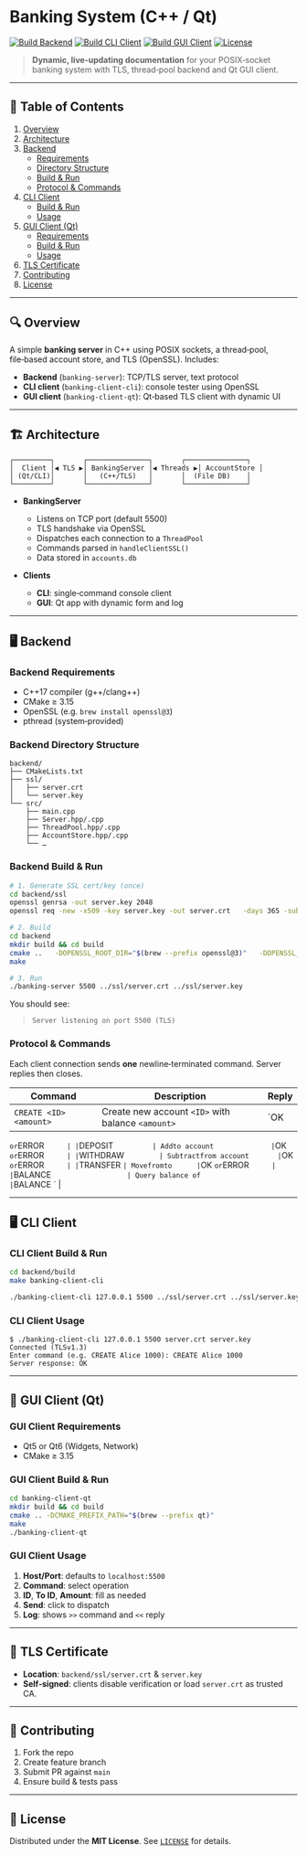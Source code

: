 # Banking System (C++ / Qt)

[![Build Backend](https://img.shields.io/badge/build-backend-green)](#backend)
[![Build CLI Client](https://img.shields.io/badge/build-cli--client-green)](#cli-client)
[![Build GUI Client](https://img.shields.io/badge/build-gui--client-green)](#gui-client)
[![License](https://img.shields.io/badge/license-MIT-blue)](#license)

> **Dynamic, live‑updating documentation** for your POSIX‑socket banking system with TLS, thread‑pool backend and Qt GUI client.

---

## 📑 Table of Contents

1. [Overview](#overview)
2. [Architecture](#architecture)
3. [Backend](#backend)
   - [Requirements](#backend-requirements)
   - [Directory Structure](#backend-directory-structure)
   - [Build & Run](#backend-build--run)
   - [Protocol & Commands](#protocol--commands)
4. [CLI Client](#cli-client)
   - [Build & Run](#cli-client-build--run)
   - [Usage](#cli-client-usage)
5. [GUI Client (Qt)](#gui-client)
   - [Requirements](#gui-client-requirements)
   - [Build & Run](#gui-client-build--run)
   - [Usage](#gui-client-usage)
6. [TLS Certificate](#tls-certificate)
7. [Contributing](#contributing)
8. [License](#license)

---

## 🔍 Overview

A simple **banking server** in C++ using POSIX sockets, a thread‑pool, file‑based account store, and TLS (OpenSSL).
Includes:

- **Backend** (`banking-server`): TCP/TLS server, text protocol
- **CLI client** (`banking-client-cli`): console tester using OpenSSL
- **GUI client** (`banking-client-qt`): Qt‑based TLS client with dynamic UI

---

## 🏗 Architecture

```
┌─────────┐       ┌───────────────┐       ┌───────────────┐
│  Client │◀ TLS ▶│ BankingServer │◀ Threads ▶│ AccountStore │
│ (Qt/CLI)│       │   (C++/TLS)   │       │  (File DB)    │
└─────────┘       └───────────────┘       └───────────────┘
```

- **BankingServer**
  - Listens on TCP port (default 5500)
  - TLS handshake via OpenSSL
  - Dispatches each connection to a `ThreadPool`
  - Commands parsed in `handleClientSSL()`
  - Data stored in `accounts.db`

- **Clients**
  - **CLI**: single‑command console client
  - **GUI**: Qt app with dynamic form and log

---

## 🖥 Backend

### Backend Requirements

- C++17 compiler (g++/clang++)
- CMake ≥ 3.15
- OpenSSL (e.g. `brew install openssl@3`)
- pthread (system‑provided)

### Backend Directory Structure

```
backend/
├── CMakeLists.txt
├── ssl/
│   ├── server.crt
│   └── server.key
└── src/
    ├── main.cpp
    ├── Server.hpp/.cpp
    ├── ThreadPool.hpp/.cpp
    ├── AccountStore.hpp/.cpp
    └── …
```

### Backend Build & Run

```bash
# 1. Generate SSL cert/key (once)
cd backend/ssl
openssl genrsa -out server.key 2048
openssl req -new -x509 -key server.key -out server.crt   -days 365 -subj "/C=AM/ST=Yerevan/L=Yerevan/O=MyBank/CN=localhost"

# 2. Build
cd backend
mkdir build && cd build
cmake ..   -DOPENSSL_ROOT_DIR="$(brew --prefix openssl@3)"   -DOPENSSL_INCLUDE_DIR="$(brew --prefix openssl@3)/include"   -DOPENSSL_LIB_DIR="$(brew --prefix openssl@3)/lib"
make

# 3. Run
./banking-server 5500 ../ssl/server.crt ../ssl/server.key
```

You should see:

> `Server listening on port 5500 (TLS)`

### Protocol & Commands

Each client connection sends **one** newline‑terminated command. Server replies then closes.

| Command                          | Description                                    | Reply                    |
|----------------------------------|------------------------------------------------|--------------------------|
| `CREATE <ID> <amount>`           | Create new account `<ID>` with balance `<amount>` | `OK
` or `ERROR
`      |
| `DEPOSIT <ID> <amount>`          | Add `<amount>` to account `<ID>`               | `OK
` or `ERROR
`      |
| `WITHDRAW <ID> <amount>`         | Subtract `<amount>` from account `<ID>`        | `OK
` or `ERROR
`      |
| `TRANSFER <fromID> <toID> <amt>` | Move `<amt>` from `<fromID>` to `<toID>`       | `OK
` or `ERROR
`      |
| `BALANCE <ID>`                   | Query balance of `<ID>`                        | `BALANCE <x>
`          |

---

## 🖥 CLI Client

### CLI Client Build & Run

```bash
cd backend/build
make banking-client-cli

./banking-client-cli 127.0.0.1 5500 ../ssl/server.crt ../ssl/server.key
```

### CLI Client Usage

```text
$ ./banking-client-cli 127.0.0.1 5500 server.crt server.key
Connected (TLSv1.3)
Enter command (e.g. CREATE Alice 1000): CREATE Alice 1000
Server response: OK
```

---

## 🎨 GUI Client (Qt)

### GUI Client Requirements

- Qt5 or Qt6 (Widgets, Network)
- CMake ≥ 3.15

### GUI Client Build & Run

```bash
cd banking-client-qt
mkdir build && cd build
cmake .. -DCMAKE_PREFIX_PATH="$(brew --prefix qt)"
make
./banking-client-qt
```

### GUI Client Usage

1. **Host/Port**: defaults to `localhost:5500`
2. **Command**: select operation
3. **ID**, **To ID**, **Amount**: fill as needed
4. **Send**: click to dispatch
5. **Log**: shows `>>` command and `<<` reply

---

## 🔐 TLS Certificate

- **Location**: `backend/ssl/server.crt` & `server.key`
- **Self‑signed**: clients disable verification or load `server.crt` as trusted CA.

---

## 🤝 Contributing

1. Fork the repo
2. Create feature branch
3. Submit PR against `main`
4. Ensure build & tests pass

---

## 📄 License

Distributed under the **MIT License**. See [`LICENSE`](LICENSE) for details.

